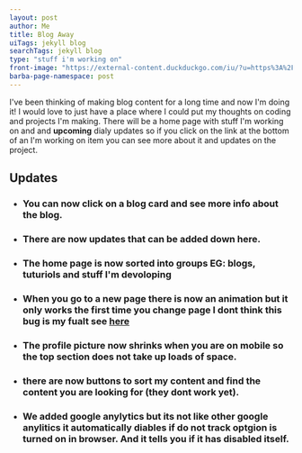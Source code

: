 ```yaml
---
layout: post
author: Me
title: Blog Away
uiTags: jekyll blog
searchTags: jekyll blog
type: "stuff i'm working on"
front-image: "https://external-content.duckduckgo.com/iu/?u=https%3A%2F%2Ftse2.mm.bing.net%2Fth%3Fid%3DOIP.a5YOm_1N-oe-O025Jw4PTQHaE8%26pid%3DApi&f=1"
barba-page-namespace: post
---
```

  
I've been thinking of making blog content for a long time and now I'm doing it! I would love to just have a place where I could put my thoughts on coding and projects I'm making. There will be a home page with stuff I'm working on and and **upcoming** dialy updates so if you click on the link at the bottom of an I'm working on item you can see more about it and updates on the project.

## Updates

- ### You can now click on a blog card and see more info about the blog.
- ### There are now updates that can be added down here. 
- ### The home page is now sorted into groups **EG:** blogs, tuturiols and stuff I'm devoloping
- ### When you go to a new page there is now an animation but it only works the first time you change page I dont think this bug is my fualt see [here](https://github.com/godalming123/godalming123.github.io/issues/3)
- ### The profile picture now shrinks when you are on mobile so the top section does not take up loads of space.
- ### there are now buttons to sort my content and find the content you are looking for (they dont work yet).
- ### We added google anylytics but its not like other google anylitics it automatically diables if do not track optgion is turned on in browser. And it tells you if it has disabled itself.